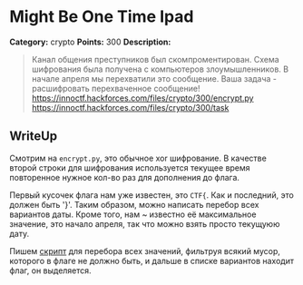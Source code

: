 # Might Be One Time Ipad


**Category:** crypto
**Points:** 300
**Description:**

> Канал общения преступников был скомпроментирован. Схема шифрования была получена с компьютеров злоумышленников. В начале апреля мы перехватили это сообщение. Ваша задача - расшифровать перехваченное сообщение!
> https://innoctf.hackforces.com/files/crypto/300/encrypt.py
> https://innoctf.hackforces.com/files/crypto/300/task

## WriteUp 

Смотрим на `encrypt.py`, это обычное xor шифрование. В качестве второй строки для шифрования используется текущее время повторенное нужное кол-во раз для дополнения до флага.

Первый кусочек флага нам уже известен, это `CTF{`. Как и последний, это должен быть '}'. Таким образом, можно написать перебор всех вариантов даты. 
Кроме того, нам ~ известно её максимальное значение, это начало апреля, так что можно взять просто текущуюю дату.

Пишем [скрипт](solve.py) для перебора всех значений, фильтруя всякий мусор, которого в флаге не должно быть, и дальше в списке вариантов находит флаг, он выделяется.
